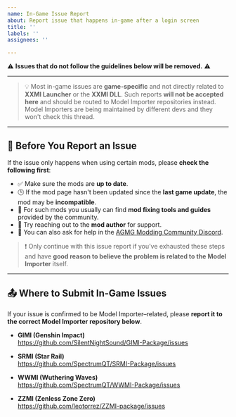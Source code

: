 ```yaml
---
name: In-Game Issue Report
about: Report issue that happens in-game after a login screen
title: ''
labels: ''
assignees: ''

---
```


⚠️ **Issues that do not follow the guidelines below will be removed.** ⚠️

---

> 💡  Most in-game issues are **game-specific** and not directly related to **XXMI Launcher** or the **XXMI DLL**. Such reports **will not be accepted here** and should be routed to Model Importer repositories instead. Model Importers are being maintained by different devs and they won't check this thread.

---

## 🧩 Before You Report an Issue

If the issue only happens when using certain mods, please **check the following first**:

- ✅ Make sure the mods are **up to date**.
- 🕒 If the mod page hasn't been updated since the **last game update**, the mod may be **incompatible**.
- 🔧 For such mods you usually can find **mod fixing tools and guides** provided by the community.
- 👤 Try reaching out to the **mod author** for support.
- 💬 You can also ask for help in the [AGMG Modding Community Discord](https://discord.gg/agmg).

> ❗ Only continue with this issue report if you’ve exhausted these steps and have **good reason to believe the problem is related to the Model Importer** itself.

---

## 📤 Where to Submit In-Game Issues

If your issue is confirmed to be Model Importer–related, please **report it to the correct Model Importer repository below**.

- **GIMI (Genshin Impact)**  
  https://github.com/SilentNightSound/GIMI-Package/issues

- **SRMI (Star Rail)**  
  https://github.com/SpectrumQT/SRMI-Package/issues

- **WWMI (Wuthering Waves)**  
  https://github.com/SpectrumQT/WWMI-Package/issues

- **ZZMI (Zenless Zone Zero)**  
  https://github.com/leotorrez/ZZMI-package/issues
